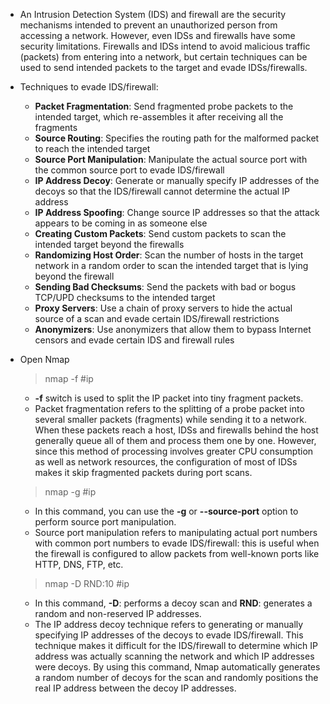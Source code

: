 - An Intrusion Detection System (IDS) and firewall are the security mechanisms intended to prevent an unauthorized person from accessing a network. However, even IDSs and firewalls have some security limitations. Firewalls and IDSs intend to avoid malicious traffic (packets) from entering into a network, but certain techniques can be used to send intended packets to the target and evade IDSs/firewalls.

- Techniques to evade IDS/firewall:

	- **Packet Fragmentation**: Send fragmented probe packets to the intended target, which re-assembles it after receiving all the fragments
	- **Source Routing**: Specifies the routing path for the malformed packet to reach the intended target
	- **Source Port Manipulation**: Manipulate the actual source port with the common source port to evade IDS/firewall
	- **IP Address Decoy**: Generate or manually specify IP addresses of the decoys so that the IDS/firewall cannot determine the actual IP address
	- **IP Address Spoofing**: Change source IP addresses so that the attack appears to be coming in as someone else
	- **Creating Custom Packets**: Send custom packets to scan the intended target beyond the firewalls
	- **Randomizing Host Order**: Scan the number of hosts in the target network in a random order to scan the intended target that is lying beyond the firewall
	-  **Sending Bad Checksums**: Send the packets with bad or bogus TCP/UPD checksums to the intended target
	-  **Proxy Servers**: Use a chain of proxy servers to hide the actual source of a scan and evade certain IDS/firewall restrictions
	-  **Anonymizers**: Use anonymizers that allow them to bypass Internet censors and evade certain IDS and firewall rules
- Open Nmap
	> nmap -f #ip
	
	- **-f** switch is used to split the IP packet into tiny fragment packets.
	- Packet fragmentation refers to the splitting of a probe packet into several smaller packets (fragments) while sending it to a network. When these packets reach a host, IDSs and firewalls behind the host generally queue all of them and process them one by one. However, since this method of processing involves greater CPU consumption as well as network resources, the configuration of most of IDSs makes it skip fragmented packets during port scans.

	> nmap -g #ip
	
	- In this command, you can use the **-g** or **--source-port** option to perform source port manipulation.
	- Source port manipulation refers to manipulating actual port numbers with common port numbers to evade IDS/firewall: this is useful when the firewall is configured to allow packets from well-known ports like HTTP, DNS, FTP, etc.

	> nmap -D RND:10 #ip

	- In this command, **-D**: performs a decoy scan and **RND**: generates a random and non-reserved IP addresses.
	- The IP address decoy technique refers to generating or manually specifying IP addresses of the decoys to evade IDS/firewall. This technique makes it difficult for the IDS/firewall to determine which IP address was actually scanning the network and which IP addresses were decoys. By using this command, Nmap automatically generates a random number of decoys for the scan and randomly positions the real IP address between the decoy IP addresses.